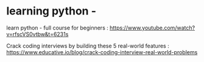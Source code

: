 # learning python - 

learn python - full course for beginners :
https://www.youtube.com/watch?v=rfscVS0vtbw&t=6231s

Crack coding interviews by building these 5 real-world features :
https://www.educative.io/blog/crack-coding-interview-real-world-problems

